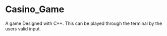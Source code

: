 # Casino_Game
A game Designed with C++. This can be played through the terminal by the users valid input. 
